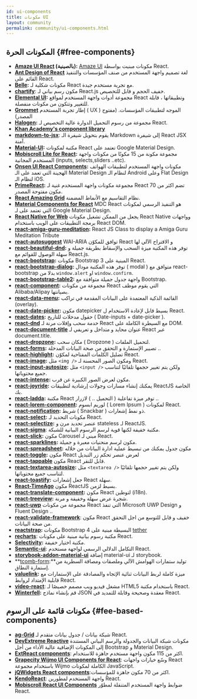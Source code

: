 ```yaml
---
id: ui-components
title: مكونات UI
layout: community
permalink: community/ui-components.html
---
```


## المكونات الحرة {#free-components}
* **[Amaze UI React](https://github.com/amazeui/amazeui-react) (بالصينية):** [Amaze UI](https://github.com/allmobilize/amazeui) مكونات مبنيت بواسطة React.
* **[Ant Design of React](https://github.com/ant-design/ant-design)** لغة تصميم واجهة المستخدم من صنف المؤسسات والتنفيذ القائم على React.
* **[Belle](https://github.com/nikgraf/belle/):** مكونات شكلية لـ React مع تجربة مستخدم جيدة.
* **[chartify](https://github.com/kirillstepkin/chartify)**: مكون رسم بياني لـ React.js  خفيف الحجم و قابل للتخصيص.
* **[Elemental UI](http://elemental-ui.com):** مجموعة أدوات واجهة المستخدم لمواقع React وتطبيقاتها ، قابلة للتغيير وتتكون من مكونات منفصلة.
* **[Grommet](https://grommet.io/)** إطار تجربة المستخدم ( UX ) الموجه لتطبيقات المؤسسات. (مفتوح المصدر)
* **[Halogen](https://yuanyan.github.io/halogen/):** مجموعة من رسوم التحميل الدوارة عالية التخصيص لـ React.
* **[Khan Academy's component library](https://khan.github.io/react-components/)**
* **[markdown-to-jsx](https://www.npmjs.com/package/markdown-to-jsx)**: يقوم بتحويل شيفرة الـ Markdown إلى شيفرة React JSX آمنة.
* **[Material-UI](https://material-ui.com/):** مكتبة لمكونات React تعتمد على Google Material Design.
* **[Mobiscroll Lite for React](https://mobiscroll.com/forms/react):** مجموعة مكونة من 15 مكونًا من مكونات واجهة المستخدم المجانية (inputs, selects,sliders ..etc).
* **[Onsen UI React Components](https://onsen.io/v2/react.html):** مكونات واجهة المستخدم لتطبيقات الهواتف الهجينة التي تعمد على الـ Material Design  لنظام الـ Android وعلى Flat Design  لنظام الـ iOS.
* **[PrimeReact](https://www.primefaces.org/primereact/):** مجموعة مكونات واجهة المستخدم غنية  لـ React تضم اكثر من 70 مكون مفتوحة المصدر.
* **[React Amazing Grid](https://github.com/Amazing-Space-Invader/react-amazing-grid)** نظام التقاسيم مع الأنماط المضمنة.
* **[Material Components for React](https://github.com/material-components/material-components-web-react)** MDC React هو التنفيذ الرسمي لمكونات التي تعتمد على لـ Google Material Design.
* **[React Native for Web](https://github.com/necolas/react-native-web)** يجعل من الممكن تشغيل مكونات React Native وواجهات برمجة التطبيقات على الويب باستخدام React DOM.
* **[react-amiga-guru-meditation](https://github.com/gfazioli/react-amiga-guru-meditation):** React JS Class to display a Amiga Guru Meditation Tribute
* **[react-autosuggest](https://github.com/moroshko/react-autosuggest)** WAI-ARIA توافق للمكوّن React و الاقتراح الآلي لها
* **[react-beautiful-dnd](https://github.com/atlassian/react-beautiful-dnd):** توفر هذه المكتبة ميزة السحب والإسقاط  بطريقة جميلة و سهلة الوصول للقوائم مع React.js.
* **[react-bootstrap](https://github.com/stevoland/react-bootstrap):** مكونات Bootstrap 3 المبنية على React.
* **[react-bootstrap-dialog](https://github.com/akiroom/react-bootstrap-dialog):** توفر هذه المكتبة مودال ( modal ) متوافق مع react-bootstrap بدلا من `window.alert` او `window.confirm`.
* **[react-bootstrap-table2](https://github.com/react-bootstrap-table/react-bootstrap-table2):** واجهة جدول جميلة متوافقة مع Bootstrap.
* **[react-component](https://github.com/react-component/):** مجموعة من مكونات React التي يقوم موظف Alibaba/Alipay بصيانتها.
* **[react-data-menu](https://github.com/dkozar/react-data-menu):** القائمة الذكية المعتمدة على البيانات المقدمة في تراكب (overlay).
* **[react-date-picker](https://github.com/Hacker0x01/react-datepicker):** مكون datepicker بسيط قابل لإعادة الاستخدام ل React.
* **[react-dates](https://github.com/OpusCapita/react-dates):** حقول مدخلات للتاريخ ( Date-inputs + date-picker ).
* **[react-dnd](https://github.com/gaearon/react-dnd)** خدمة سحب وإفلات مرنة لـ React مع السيطرة الكاملة على DOM.
* **[react-document-title](https://github.com/gaearon/react-document-title)** عنوان محايد و متداخل و تعريفي لـ React عبر document.title.
* **[react-dropzone](https://github.com/felixrieseberg/React-Dropzone):** مكان سحب ( Dropzone ) لتحميل الملفات.
* **[react-forms](https://prometheusresearch.github.io/react-forms/):** تصيير الإستمارة و التحقق من صحة البيانات المدخلة .. 
* **[react-highlight](https://github.com/akiran/react-highlight):** تضليل الكلمات المفتاحية لمكوّن React.
* **[react-image](https://github.com/mbrevda/react-image):** مثل `<img />` ومكون الصور المحسنة لـ React.
* **[react-input-autosize](https://github.com/JedWatson/react-input-autosize):** مثل `<input />` ولكن يتم تغيير حجمها تلقائيًا لتناسب جميع محتوياتها.
* **[react-intense](https://github.com/brycedorn/react-intense):** مكون لعرض الصور الكبيرة عن قرب.
* **[react-joyride](https://github.com/gilbarbara/react-joyride):** يمكنك إنشاء مسارات وجولات إرشادية لتطبيقات ReactJS الخاصة بك.
* **[react-ladda](https://github.com/jsdir/react-ladda):** مكتبة React توفر ميزة تفاعلية ( التحميل .. ) لازرار ..
* **[react-lorem-component](https://github.com/martinandert/react-lorem-component):** لوريم ابسوم ( Lorem Ipsum ) لمكونات React.
* **[react-notification](https://github.com/pburtchaell/react-notification):** شريط ( Snackbar ) ذو نمط إشعارات.
* **[react-select](https://github.com/JedWatson/react-select):** مكونات التحديد لـ React.
* **[react-selectize](https://furqanzafar.github.io/react-selectize/):** عنصر تحديد مرن و stateless لـ ReactJS.
* **[react-sigma](https://www.npmjs.com/package/react-sigma)**: مكتبة خفيفة لكنها قوية لرسم الرسوم البيانية للشبكة.
* **[react-slick](https://github.com/akiran/react-slick):** مكون Carousel مبني لـ React.
* **[react-sparklines](https://borisyankov.github.io/react-sparklines/):** مكون لرسم منحنيات معبرة و جميلة.
* **[react-spreadsheet](https://github.com/felixrieseberg/React-Spreadsheet-Component):** مكون جدول يمكنك من تبسيط عملية ادارة البيانات من خلاله 
* **[react-toggle](https://github.com/gfazioli/react-toggle):** مكون React لعرض عنصر تحكم زر التبديل
* **[react-tappable](https://github.com/JedWatson/react-tappable)** مكون React قابل للنقر.
* **[react-textarea-autosize](https://github.com/andreypopp/react-textarea-autosize):** مثل `<textarea />` ولكن يتم تغيير حجمها تلقائيًا لتناسب جميع محتوياتها.
* **[react-toastify](https://github.com/fkhadra/react-toastify):** جعل إشعارات React سهلة.
* **[React-TimeAgo](https://www.npmjs.org/package/react-timeago)** مكون ReactJS بسيط لزمن.
* **[react-translate-component](https://github.com/martinandert/react-translate-component):** مكون React لتوطين (i18n).
* **[react-treeview](https://github.com/chenglou/react-treeview):** شجرة عرض سهلة وخفيفة و مرنة.
* **[react-uwp](https://www.react-uwp.com)** مجموعة من مكونات React التي تنفذ Microsoft UWP Design و Fluent Design ..
* **[react-validate-framework](https://github.com/MinJieLiu/react-validate-framework)**: مكون React خفيف و قابل للتوسع من اجل التحقق من صحة البيانات.
* **[reactstrap](https://reactstrap.github.io/):** مكونات Bootstrap 4 البسيطة مبنية على [tether](http://tether.io/)
* **[recharts](https://github.com/recharts/recharts)**: مكتبة رسوم بيانية مبنية على مكونات React.
* **[Selectivity](https://arendjr.github.io/selectivity/):** مكتبة اختيار خفيفة.
* **[Semantic-ui](https://react.semantic-ui.com/)**: التكامل الدلالي الرسمي لواجهة مستخدم React.
* **[storybook-addon-material-ui](https://github.com/sm-react/storybook-addon-material-ui)**  إضافة material-ui لـ storybook.
* **[tcomb-form](https://github.com/gcanti/tcomb-form):**توليد ستمارات الهوامش الآلي وملصقات ومصاقة السطرية من إستمارة النطاق.  
* **[valuelink](https://github.com/Volicon/valuelink):** ميزة كاملة لربط البيانات ثنائية الإتجاه والمصادقة على الإستمارات مع قابلية الإمتداد لروابط React.
* **[video-react](https://github.com/video-react/video-react)**: مشغل فيديو ويب مصمم خصيصًا لـ HTML5 باستخدام مكتبة React.
* **[Winterfell](https://github.com/andrewhathaway/Winterfell):** قم بإنشاء نماذج JSON معقدة وصحيحة وقابلة للتمديد في React.

## مكونات قائمة على الرسوم {#fee-based-components}

* **[ag-Grid](https://www.ag-grid.com)** شبكة بيانات / جدول بيانات متقدم لـ React.
* **[DevExtreme Reactive](https://devexpress.github.io/devextreme-reactive/react/)** مكونات شبكة البيانات والجدولة والرسم البياني المستندة إلى المكونات الإضافية عالية الأداء من أجل Bootstrap و Material Design.
* **[ExtReact components](https://www.sencha.com/products/extreact//)**: اكثر من 115 مكون واجهة مستخدم جاهزة للاستخدام.
* **[Grapecity Wijmo UI Components for React](https://www.grapecity.com/en/react/)**: وسّع خيارات واجهات React باستخدام مجموعة Wijmo الكاملة لمكونات JavaScript.
* **[jQWidgets React components](https://www.jqwidgets.com/react/)**:اكثر من 70 مكون جاهزة للمؤسسات.
* **[KendoReact](https://www.telerik.com/kendo-react-ui/)**: واجهة المستخدم لمطورين React.
* **[Mobiscroll React UI Components](https://mobiscroll.com/react)** ضوابط واجهة المستخدم المتنقلة لمطوّر React.
